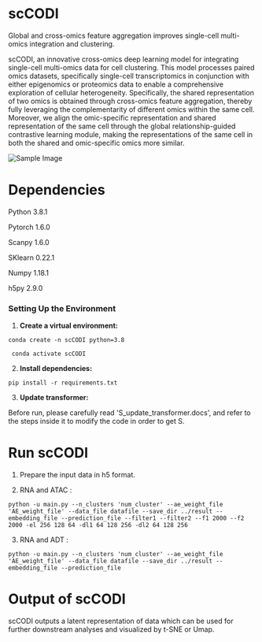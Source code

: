 # scCODI
Global and cross-omics feature aggregation improves single-cell multi-omics integration and clustering.

scCODI, an innovative cross-omics deep learning model for integrating single-cell multi-omics data for cell clustering. This model processes paired omics datasets, specifically single-cell transcriptomics in conjunction with either epigenomics or proteomics data to enable a comprehensive exploration of cellular heterogeneity. Specifically, the shared representation of two omics is obtained through cross-omics feature aggregation, thereby fully leveraging the complementarity of different omics within the same cell. Moreover, we align the omic-specific representation and shared representation of the same cell through the global relationship-guided contrastive learning module, making the representations of the same cell in both the shared and omic-specific omics more similar.

![Sample Image](https://github.com/Chengchenyang53/scCODI/model.png)

# Dependencies
Python 3.8.1

Pytorch 1.6.0

Scanpy 1.6.0

SKlearn 0.22.1

Numpy 1.18.1

h5py 2.9.0

### Setting Up the Environment
1) **Create a virtual environment:**

`conda create -n scCODI python=3.8` 

` conda activate scCODI` 

2) **Install dependencies:**

`pip install -r requirements.txt` 

3) **Update transformer:**

Before run, please carefully read  'S_update_transformer.docs', and refer to the steps inside it to modify the code in order to get S.

# Run scCODI
1) Prepare the input data in h5 format.
   
2) RNA and ATAC : 

`python -u main.py --n_clusters 'num_cluster' --ae_weight_file 'AE_weight_file' --data_file datafile
--save_dir ../result --embedding_file --prediction_file --filter1 --filter2 --f1 2000 --f2 2000 -el 256 128 64 -dl1 64 128 256 -dl2 64 128 256` 

3) RNA and ADT : 

`python -u main.py --n_clusters 'num_cluster' --ae_weight_file 'AE_weight_file' --data_file datafile
--save_dir ../result --embedding_file --prediction_file`

# Output of scCODI
scCODI outputs a latent representation of data which can be used for further downstream analyses and visualized by t-SNE or Umap.

